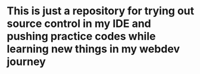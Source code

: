 # This is just a repository for trying out source control in my IDE and pushing practice codes while learning new things in my webdev journey
